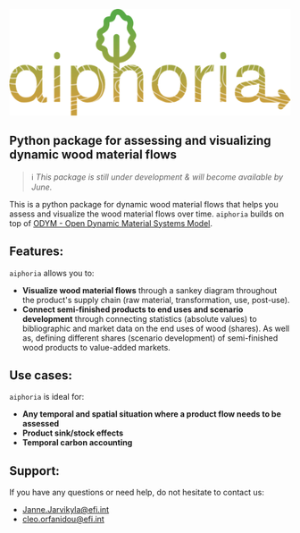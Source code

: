 ![aiphoria logo](docs/images/aiphoria-logo-old.png)

## Python package for assessing and visualizing dynamic wood material flows

> ℹ️ _This package is still under development & will become available by June._

This is a python package for dynamic wood material flows that helps you assess and visualize the wood material flows over time. `aiphoria` builds on top of [ODYM - Open Dynamic Material Systems Model](https://github.com/IndEcol/ODYM).

## Features:
`aiphoria` allows you to:
- **Visualize wood material flows** through a sankey diagram throughout the product's supply chain (raw material, transformation, use, post-use).
- **Connect semi-finished products to end uses and scenario development**  through connecting statistics (absolute values) to bibliographic and market data on the end uses of wood (shares). As well as, defining different shares (scenario development) of semi-finished wood products to value-added markets.

## Use cases:
`aiphoria` is ideal for:
- **Any temporal and spatial situation where a product flow needs to be assessed**
- **Product sink/stock effects**
- **Temporal carbon accounting**

## Support:
If you have any questions or need help, do not hesitate to contact us:
- [Janne.Jarvikyla@efi.int](mailto:Janne.Jarvikyla@efi.int)
- [cleo.orfanidou@efi.int](mailto:cleo.orfanidou@efi.int)
